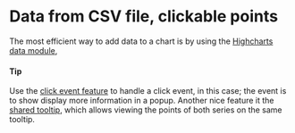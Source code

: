 # Data from CSV file, clickable points
The most efficient way to add data to a chart is by using the [Highcharts data module](https://www.highcharts.com/docs/working-with-data/data-module),

#### Tip
Use the [click event feature](https://api.highcharts.com/highcharts/series%3Cline%3E.point.events.click) to handle a click event, in this case; the event is to show display more information in a popup.
Another nice feature it the [shared tooltip](https://api.highcharts.com/highcharts/tooltip.shared), which allows viewing the points of both series on the same tooltip.